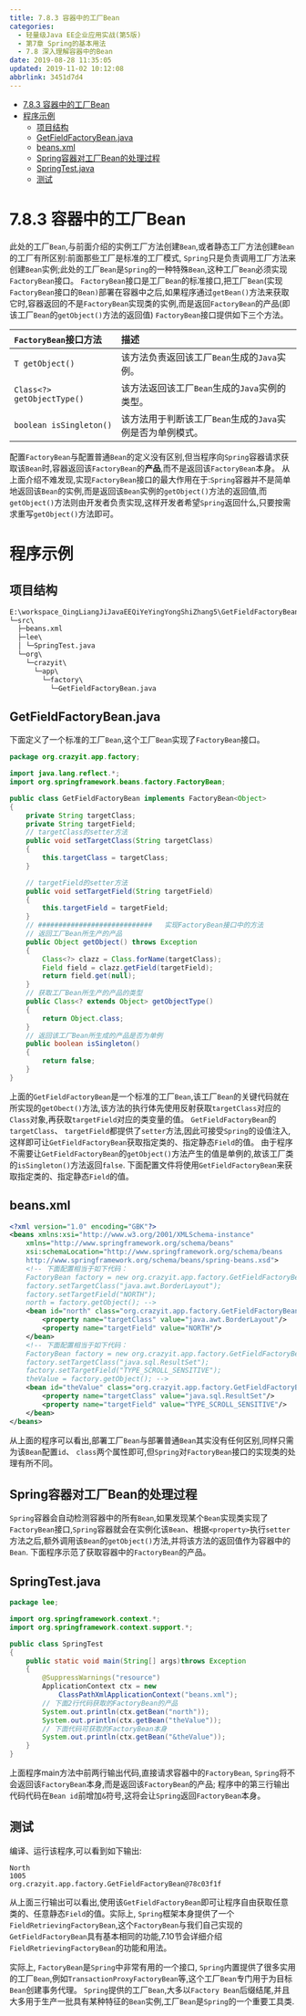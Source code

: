 ```yaml
---
title: 7.8.3 容器中的工厂Bean
categories: 
  - 轻量级Java EE企业应用实战(第5版)
  - 第7章 Spring的基本用法
  - 7.8 深入理解容器中的Bean
date: 2019-08-28 11:35:05
updated: 2019-11-02 10:12:08
abbrlink: 3451d7d4
---
```

<div id='my_toc'>

- [7.8.3 容器中的工厂Bean](/JavaReadingNotes/3451d7d4/#7-8-3-容器中的工厂Bean)
- [程序示例](/JavaReadingNotes/3451d7d4/#程序示例)
    - [项目结构](/JavaReadingNotes/3451d7d4/#项目结构)
    - [GetFieldFactoryBean.java](/JavaReadingNotes/3451d7d4/#GetFieldFactoryBean-java)
    - [beans.xml](/JavaReadingNotes/3451d7d4/#beans-xml)
    - [Spring容器对工厂Bean的处理过程](/JavaReadingNotes/3451d7d4/#Spring容器对工厂Bean的处理过程)
    - [SpringTest.java](/JavaReadingNotes/3451d7d4/#SpringTest-java)
    - [测试](/JavaReadingNotes/3451d7d4/#测试)

</div>
<!--more-->
<script>if (navigator.platform.toLowerCase() == 'win32'){document.getElementById('my_toc').style.display = 'none';}</script>

<!--end-->
<!--SSTStart-->
# 7.8.3 容器中的工厂Bean #
此处的工厂`Bean`,与前面介绍的实例工厂方法创建`Bean`,或者静态工厂方法创建`Bean`的工厂有所区别:前面那些工厂是标准的工厂模式, `Spring`只是负责调用工厂方法来创建`Bean`实例;此处的工厂`Bean`是`Spring`的一种特殊`Bean`,这种工厂`Bean`必须实现`FactoryBean`接口。
`FactoryBean`接口是工厂`Bean`的标准接口,把工厂`Bean`(实现`FactoryBean`接口的`Bean)`部署在容器中之后,如果程序通过`getBean()`方法来获取它时,容器返回的不是`FactoryBean`实现类的实例,而是返回`FactoryBean`的产品(即该工厂`Bean`的`getObject()`方法的返回值)
`FactoryBean`接口提供如下三个方法。

|`FactoryBean`接口方法|描述|
|:---|:---|
|`T getObject()`|该方法负责返回该工厂`Bean`生成的`Java`实例。|
|`Class<?> getObjectType()`|该方法返回该工厂`Bean`生成的`Java`实例的类型。|
|`boolean isSingleton()`|该方法用于判断该工厂`Bean`生成的`Java`实例是否为单例模式。|
配置`FactoryBean`与配置普通`Bean`的定义没有区别,但当程序向`Spring`容器请求获取该`Bean`时,容器返回该`FactoryBean`的**产品**,而不是返回该`FactoryBean`本身。
从上面介绍不难发现,实现`FactoryBean`接口的最大作用在于:`Spring`容器并不是简单地返回该`Bean`的实例,而是返回该`Bean`实例的`getObject()`方法的返回值,而`getObject()`方法则由开发者负责实现,这样开发者希望`Spring`返回什么,只要按需求重写`getObject()`方法即可。
# 程序示例 #
## 项目结构 ##
```cmd
E:\workspace_QingLiangJiJavaEEQiYeYingYongShiZhang5\GetFieldFactoryBean
└─src\
  ├─beans.xml
  ├─lee\
  │ └─SpringTest.java
  └─org\
    └─crazyit\
      └─app\
        └─factory\
          └─GetFieldFactoryBean.java
```
## GetFieldFactoryBean.java ##
下面定义了一个标准的工厂`Bean`,这个工厂`Bean`实现了`FactoryBean`接口。
```java
package org.crazyit.app.factory;

import java.lang.reflect.*;
import org.springframework.beans.factory.FactoryBean;

public class GetFieldFactoryBean implements FactoryBean<Object>
{
	private String targetClass;
	private String targetField;
	// targetClass的setter方法
	public void setTargetClass(String targetClass)
	{
		this.targetClass = targetClass;
	}

	// targetField的setter方法
	public void setTargetField(String targetField)
	{
		this.targetField = targetField;
	}
	// ############################   实现FactoryBean接口中的方法
	// 返回工厂Bean所生产的产品
	public Object getObject() throws Exception
	{
		Class<?> clazz = Class.forName(targetClass);
		Field field = clazz.getField(targetField);
		return field.get(null);
	}
	// 获取工厂Bean所生产的产品的类型
	public Class<? extends Object> getObjectType()
	{
		return Object.class;
	}
	// 返回该工厂Bean所生成的产品是否为单例
	public boolean isSingleton()
	{
		return false;
	}
}
```
上面的`GetFieldFactoryBean`是一个标准的工厂`Bean`,该工厂`Bean`的关键代码就在所实现的`getObect()`方法,该方法的执行体先使用反射获取`targetClass`对应的`Class`对象,再获取`targetField`对应的类变量的值。 `GetFieldFactoryBean`的`targetClass`、 `targetField`都提供了`setter`方法,因此可接受`Spring`的设值注入,这样即可让`GetFieldFactoryBean`获取指定类的、指定静态`Field`的值。
由于程序不需要让`GetFieldFactoryBean`的`getObject()`方法产生的值是单例的,故该工厂类的`isSingleton()`方法返回`false`.
下面配置文件将使用`GetFieldFactoryBean`来获取指定类的、指定静态`Field`的值。
## beans.xml ##
```xml
<?xml version="1.0" encoding="GBK"?>
<beans xmlns:xsi="http://www.w3.org/2001/XMLSchema-instance"
	xmlns="http://www.springframework.org/schema/beans"
	xsi:schemaLocation="http://www.springframework.org/schema/beans
	http://www.springframework.org/schema/beans/spring-beans.xsd">
	<!-- 下面配置相当于如下代码：
	FactoryBean factory = new org.crazyit.app.factory.GetFieldFactoryBean();
	factory.setTargetClass("java.awt.BorderLayout");
	factory.setTargetField("NORTH");
	north = factory.getObject(); -->
	<bean id="north" class="org.crazyit.app.factory.GetFieldFactoryBean">
		<property name="targetClass" value="java.awt.BorderLayout"/>
		<property name="targetField" value="NORTH"/>
	</bean>
	<!-- 下面配置相当于如下代码：
	FactoryBean factory = new org.crazyit.app.factory.GetFieldFactoryBean();
	factory.setTargetClass("java.sql.ResultSet");
	factory.setTargetField("TYPE_SCROLL_SENSITIVE");
	theValue = factory.getObject(); -->
	<bean id="theValue" class="org.crazyit.app.factory.GetFieldFactoryBean">
		<property name="targetClass" value="java.sql.ResultSet"/>
		<property name="targetField" value="TYPE_SCROLL_SENSITIVE"/>
	</bean>
</beans>
```
从上面的程序可以看出,部署工厂`Bean`与部署普通`Bean`其实没有任何区别,同样只需为该`Bean`配置`id`、 `class`两个属性即可,但`Spring`对`FactoryBean`接口的实现类的处理有所不同。
## Spring容器对工厂Bean的处理过程 ##
`Spring`容器会自动检测容器中的所有`Bean`,如果发现某个`Bean`实现类实现了`FactoryBean`接口,`Spring`容器就会在实例化该`Bean`、根据`<property>`执行`setter`方法之后,额外调用该`Bean`的`getObject()`方法,并将该方法的返回值作为容器中的`Bean`.
下面程序示范了获取容器中的`FactoryBean`的产品。
## SpringTest.java ##
```java
package lee;

import org.springframework.context.*;
import org.springframework.context.support.*;

public class SpringTest
{
	public static void main(String[] args)throws Exception
	{
		@SuppressWarnings("resource")
		ApplicationContext ctx = new
			ClassPathXmlApplicationContext("beans.xml");
		// 下面2行代码获取的FactoryBean的产品
		System.out.println(ctx.getBean("north"));
		System.out.println(ctx.getBean("theValue"));
		// 下面代码可获取的FactoryBean本身
		System.out.println(ctx.getBean("&theValue"));
	}
}
```
上面程序main方法中前两行输出代码,直接请求容器中的`FactoryBean`, `Spring`将不会返回该`FactoryBean`本身,而是返回该`FactoryBean`的产品;
程序中的第三行输出代码代码在`Bean id`前增加`&`符号,这将会让`Spring`返回`FactoryBean`本身。
## 测试 ##
编译、运行该程序,可以看到如下输出:
```
North
1005
org.crazyit.app.factory.GetFieldFactoryBean@78c03f1f
```

从上面三行输出可以看出,使用该`GetFieldFactoryBean`即可让程序自由获取任意类的、任意静态`Field`的值。实际上, `Spring`框架本身提供了一个`FieldRetrievingFactoryBean`,这个`FactoryBean`与我们自己实现的`GetFieldFactoryBean`具有基本相同的功能,7.10节会详细介绍`FieldRetrievingFactoryBean`的功能和用法。

实际上, `FactoryBean`是`Spring`中非常有用的一个接口, `Spring`内置提供了很多实用的工厂`Bean`,例如`TransactionProxyFactoryBean`等,这个工厂`Bean`专门用于为目标`Bean`创建事务代理。
`Spring`提供的工厂`Bean`,大多以`Factory Bean`后缀结尾,并且大多用于生产一批具有某种特征的`Bean`实例,工厂`Bean`是`Spring`的一个重要工具类.
<!--SSTStop-->
